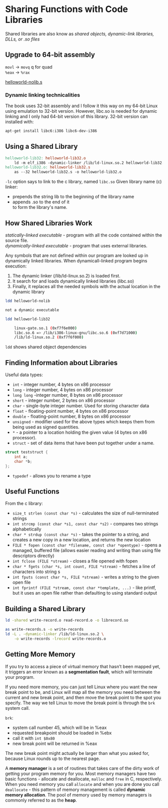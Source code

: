 #  Sharing Functions with Code Libraries

Shared libraries are also know as *shared objects, dynamic-link libraries, DLLs, or .so files*

## Upgrade to 64-bit assembly

`movl` -> `movq` q for quad  
`%eax` -> `%rax`

[helloworld-nolib.s](./helloworld-nolib.s)

### Dynamic linking technicalities
The book uses 32-bit assembly and I follow it this way on my 64-bit Linux using emulation to 32-bit version. However, libc.so is needed for dynamic linking and I only had 64-bit version of this library. 32-bit version can installed with:
```bash
apt-get install libc6:i386 libc6-dev-i386
```

## Using a Shared Library

```makefile
helloworld-lib32: helloworld-lib32.o
    ld -m elf_i386 -dynamic-linker /lib/ld-linux.so.2 helloworld-lib32.o -lc -o helloworld-lib32
helloworld-lib32.o: helloworld-lib32.s
    as --32 helloworld-lib32.s -o helloworld-lib32.o
```

`-lc` option says to link to the c library, named `libc.so` Given library name (c) linker:
* prepends the string lib to the beginning of the library name  
* appends .so to the end of it   
to form the library's name.

## How Shared Libraries Work

*statically-linked executable* - program with all the code contained within the source file.  
*dynamically-linked executable* - program that uses external libraries.

Any symbols that are not defined within our program are looked up in dynamically linked libraries.
When dynamicall-linked program begins execution:
1. The dynamic linker (/lib/ld-linux.so.2) is loaded first.
2. It search for and loads dynamically linked libraries (libc.so)
3. Finally, it replaces all the needed symbols with the actual location in the dynamic library 

```bash
ldd helloworld-nolib

not a dynamic executable
```

```bash
ldd helloworld-lib32

    linux-gate.so.1 (0xf7f6e000)
	libc.so.6 => /lib/i386-linux-gnu/libc.so.6 (0xf7d71000)
	/lib/ld-linux.so.2 (0xf7f6f000)
```

`ldd` shows shared object dependencies

## Finding Information about Libraries

Useful data types:  
 * `int` - integer number, 4 bytes on x86 processor
 * `long` - integer number, 4 bytes on x86 processor
 * `long long` -integer number, 8 bytes on x86 processor
 * `short` - integer number, 2 bytes on x86 processor
 * `char` - single-byte integer number. Used for storing character data
 * `float` - floating-point number, 4 bytes on x86 processor
 * `double` - floating-point number, 8 bytes on x86 processor
 * `unsigned` - modifier used for the above types which keeps them from being used as signed quantities.
 * `*` - a pointer to a location holding the given value (4 bytes on x86 processor). 
 * `struct` - set of data items that have been put together under a name.  

```C
struct teststruct {
	int a;
	char *b;
};
```

 * `typedef` - allows you to rename a type

## Useful Functions
 
From the c library:
 * `size_t strlen (const char *s)` - calculates the size of null-terminated strings
 * `int strcmp (const char *s1, const char *s2)` - compares two strings alphabetically
 * `char * strdup (const char *s)` - takes the pointer to a string, and creates a new copy in a new location, and returns the new location
 * `FILE * fopen (const char *filename, const char *opentype)` - opens a managed, buffered file (allows easier reading and writing than using file descriptors directly)
 * `int fclose (FILE *stream)` - closes a file opened with fopen
 * `char * fgets (char *s, int count, FILE *stream)` - fetches a line of characters into string s
 * `int fputs (const char *s, FILE *stream)` - writes a string to the given open file
 * `int fprintf (FILE *stream, const char *template, ...)` - like printf, but it uses an open file rather than defaulting to using standard output

## Building a Shared Library

```bash
ld -shared write-record.o read-record.o -o librecord.so

as write-records.s -o write-records
ld -L . -dynamic-linker /lib/ld-linux.so.2 \
	-o write-records -lrecord write-records.o
```

## Getting More Memory 

If you try to access a piece of virtual memory that hasn’t been mapped yet, it triggers an error known as a  **segmentation fault**, which will terminate your program.

If you need more memory, you can just tell Linux where you want the new break point to be, and Linux will map all the memory you need between the current and new break point, and then move the break point to the spot you specify. The way we tell Linux to move the break point is through the `brk` system call.

`brk`:
 * system call number 45, which will be in %eax
 * requested breakpoint should be loaded in %ebx
 * call it with `int $0x80`
 * new break point will be returned in %eax
 
The new break point might actually be larger than what you asked for, because Linux rounds up to the nearest page.

A **memory manager** is a set of routines that takes care of the dirty work of getting your program memory for you. Most memory managers have two basic functions - allocate and deallocate, `malloc` and `free` in C, respectively. When you need memory you call `allocate` and when you are done you call `deallocate` - this pattern of memory management is called **dynamic memory allocation**. The pool of memory used by memory managers is commonly referred to as the **heap**. 
